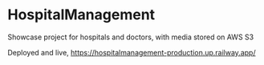 # HospitalManagement
Showcase project for hospitals and doctors, with media stored on AWS S3

Deployed and live,
https://hospitalmanagement-production.up.railway.app/
